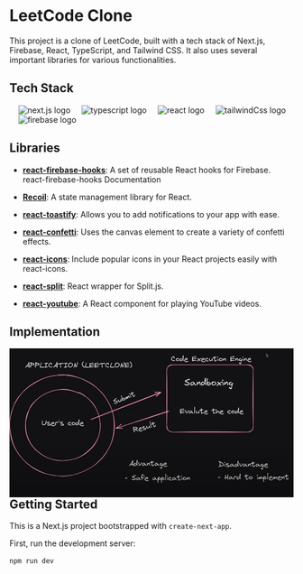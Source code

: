 # LeetCode Clone

This project is a clone of LeetCode, built with a tech stack of Next.js, Firebase, React, TypeScript, and Tailwind CSS. It also uses several important libraries for various functionalities.

## Tech Stack

<div align="left">
<img width="12" />
<img src="https://cdn.jsdelivr.net/gh/devicons/devicon@latest/icons/nextjs/nextjs-original.svg"  height="40" alt="next.js logo" />
<img width="12" />
<img src="https://cdn.jsdelivr.net/gh/devicons/devicon/icons/typescript/typescript-original.svg" height="40" alt="typescript logo"  />
<img width="12" />
<img src="https://cdn.jsdelivr.net/gh/devicons/devicon/icons/react/react-original.svg" height="40" alt="react logo"  />
<img width="12"/>
<img src="https://cdn.jsdelivr.net/gh/devicons/devicon@latest/icons/tailwindcss/tailwindcss-original.svg" height="40" alt="tailwindCss logo" />
<img width="12" />
<img src="https://cdn.jsdelivr.net/gh/devicons/devicon/icons/firebase/firebase-plain-wordmark.svg" height="40" alt="firebase logo"  />  
  
</div>

## Libraries

- [**react-firebase-hooks**](https://recoiljs.org/docs/introduction/core-concepts/): A set of reusable React hooks for Firebase. react-firebase-hooks Documentation

- [**Recoil**](https://recoiljs.org/docs/introduction/core-concepts/): A state management library for React.

- [**react-toastify**](https://www.npmjs.com/package/react-toastify): Allows you to add notifications to your app with ease.

- [**react-confetti**](https://www.npmjs.com/package/react-confetti): Uses the canvas element to create a variety of confetti effects.

- [**react-icons**](https://react-icons.github.io/react-icons/): Include popular icons in your React projects easily with react-icons.

- [**react-split**](https://www.npmjs.com/package/react-split): React wrapper for Split.js.

- [**react-youtube**](https://www.npmjs.com/package/react-youtube): A React component for playing YouTube videos.

## Implementation

<div align="center">
<img src="./public/tep.png"
     alt="markdown-image"
     style="float: left; margin-right: 10px;" />
</div>

## Getting Started

This is a Next.js project bootstrapped with `create-next-app`.

First, run the development server:

```bash
npm run dev
```
